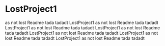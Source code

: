 # LostProject1
as not lost
Readme
tada tadadt
LostProject1
as not lost
Readme
tada tadadt
LostProject1
as not lost
Readme
tada tadadt
LostProject1
as not lost
Readme
tada tadadt
LostProject1
as not lost
Readme
tada tadadt
LostProject1
as not lost
Readme
tada tadadt
LostProject1
as not lost
Readme
tada tadadt
